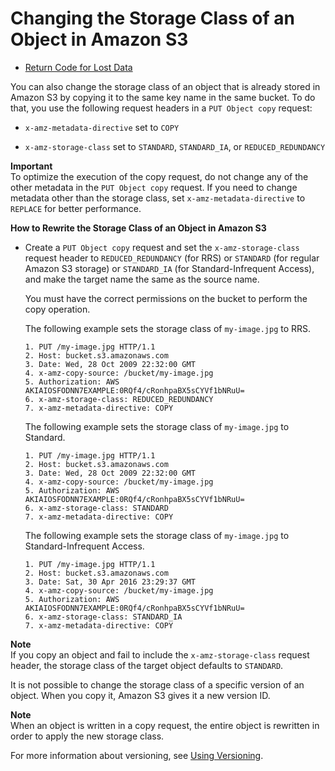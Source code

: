 # Changing the Storage Class of an Object in Amazon S3<a name="ChgStoClsOfObj"></a>


+ [Return Code for Lost Data](RtnCodeLostData.md)

You can also change the storage class of an object that is already stored in Amazon S3 by copying it to the same key name in the same bucket\. To do that, you use the following request headers in a `PUT Object copy` request:

+ `x-amz-metadata-directive` set to `COPY`

+ `x-amz-storage-class` set to `STANDARD`, `STANDARD_IA`, or `REDUCED_REDUNDANCY`

**Important**  
To optimize the execution of the copy request, do not change any of the other metadata in the `PUT Object copy` request\. If you need to change metadata other than the storage class, set `x-amz-metadata-directive` to `REPLACE` for better performance\.

**How to Rewrite the Storage Class of an Object in Amazon S3**

+ Create a `PUT Object copy` request and set the `x-amz-storage-class` request header to `REDUCED_REDUNDANCY` \(for RRS\) or `STANDARD` \(for regular Amazon S3 storage\) or `STANDARD_IA` \(for Standard\-Infrequent Access\), and make the target name the same as the source name\.

  You must have the correct permissions on the bucket to perform the copy operation\.

  The following example sets the storage class of `my-image.jpg` to RRS\.

  ```
  1. PUT /my-image.jpg HTTP/1.1
  2. Host: bucket.s3.amazonaws.com
  3. Date: Wed, 28 Oct 2009 22:32:00 GMT
  4. x-amz-copy-source: /bucket/my-image.jpg
  5. Authorization: AWS AKIAIOSFODNN7EXAMPLE:0RQf4/cRonhpaBX5sCYVf1bNRuU=
  6. x-amz-storage-class: REDUCED_REDUNDANCY
  7. x-amz-metadata-directive: COPY
  ```

  The following example sets the storage class of `my-image.jpg` to Standard\.

  ```
  1. PUT /my-image.jpg HTTP/1.1
  2. Host: bucket.s3.amazonaws.com
  3. Date: Wed, 28 Oct 2009 22:32:00 GMT
  4. x-amz-copy-source: /bucket/my-image.jpg
  5. Authorization: AWS AKIAIOSFODNN7EXAMPLE:0RQf4/cRonhpaBX5sCYVf1bNRuU=
  6. x-amz-storage-class: STANDARD
  7. x-amz-metadata-directive: COPY
  ```

  The following example sets the storage class of `my-image.jpg` to Standard\-Infrequent Access\.

  ```
  1. PUT /my-image.jpg HTTP/1.1
  2. Host: bucket.s3.amazonaws.com
  3. Date: Sat, 30 Apr 2016 23:29:37 GMT
  4. x-amz-copy-source: /bucket/my-image.jpg
  5. Authorization: AWS AKIAIOSFODNN7EXAMPLE:0RQf4/cRonhpaBX5sCYVf1bNRuU=
  6. x-amz-storage-class: STANDARD_IA
  7. x-amz-metadata-directive: COPY
  ```

**Note**  
If you copy an object and fail to include the `x-amz-storage-class` request header, the storage class of the target object defaults to `STANDARD`\.

It is not possible to change the storage class of a specific version of an object\. When you copy it, Amazon S3 gives it a new version ID\.

**Note**  
When an object is written in a copy request, the entire object is rewritten in order to apply the new storage class\. 

For more information about versioning, see [Using Versioning](Versioning.md)\.